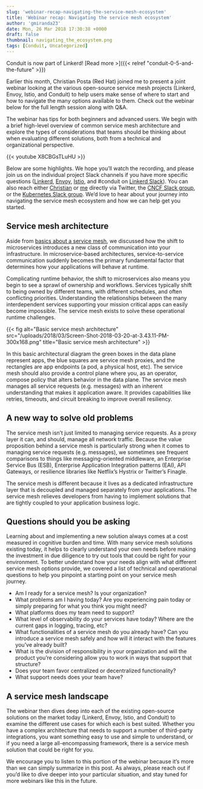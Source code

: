 ```yaml
---
slug: 'webinar-recap-navigating-the-service-mesh-ecosystem'
title: 'Webinar recap: Navigating the service mesh ecosystem'
author: 'gmiranda23'
date: Mon, 26 Mar 2018 17:30:38 +0000
draft: false
thumbnail: navigating_the_ecosystem.png
tags: [Conduit, Uncategorized]
---
```


Conduit is now part of Linkerd! [Read more >]({{< relref
"conduit-0-5-and-the-future" >}})

Earlier this month, Christian Posta (Red Hat) joined me to present a joint
webinar looking at the various open-source service mesh projects (Linkerd,
Envoy, Istio, and Conduit) to help users make sense of where to start and how to
navigate the many options available to them. Check out the webinar below for the
full length session along with Q&A.

The webinar has tips for both beginners and advanced users. We begin with a
brief high-level overview of common service mesh architecture and explore the
types of considerations that teams should be thinking about when evaluating
different solutions, both from a technical and organizational perspective.

{{< youtube X8CBGsTLuHU >}}

Below are some highlights. We hope you’ll watch the recording, and please join
us on the individual project Slack channels if you have more specific questions
([Linkerd](https://linkerd.slack.com), [Envoy](https://envoyslack.cncf.io/),
[Istio](https://istio.slack.com/), and #conduit on [Linkerd
Slack](https://slack.linkerd.io/)). You can also reach either
[Christian](https://twitter.com/christianposta) or
[me](https://twitter.com/gmiranda23) directly via Twitter, the [CNCF Slack
group](https://cloud-native.slack.com/), or the [Kubernetes Slack
group](https://kubernetes.slack.com). We’d love to hear about your journey into
navigating the service mesh ecosystem and how we can help get you started.

## Service mesh architecture

Aside from [basics about a service
mesh](https://buoyant.io/2017/04/25/whats-a-service-mesh-and-why-do-i-need-one/),
we discussed how the shift to microservices introduces a new class of
communication into your infrastructure. In microservice-based architectures,
service-to-service communication suddenly becomes the primary fundamental factor
that determines how your applications will behave at runtime.

Complicating runtime behavior, the shift to microservices also means you begin
to see a sprawl of ownership and workflows. Services typically shift to being
owned by different teams, with different schedules, and often conflicting
priorities. Understanding the relationships between the many interdependent
services supporting your mission critical apps can easily become impossible. The
service mesh exists to solve these operational runtime challenges.

{{< fig alt="Basic service mesh architecture"
src="/uploads/2018/03/Screen-Shot-2018-03-20-at-3.43.11-PM-300x168.png"
title="Basic service mesh architecture" >}}

In this basic architectural diagram the green boxes in the data plane represent
apps, the blue squares are service mesh proxies, and the rectangles are app
endpoints (a pod, a physical host, etc). The service mesh should also provide a
control plane where you, as an operator, compose policy that alters behavior in
the data plane. The service mesh manages all service requests (e.g. messages)
with an inherent understanding that makes it application aware. It provides
capabilities like retries, timeouts, and circuit breaking to improve overall
resiliency.

## A new way to solve old problems

The service mesh isn’t just limited to managing service requests. As a proxy
layer it can, and should, manage all network traffic. Because the value
proposition behind a service mesh is particularly strong when it comes to
managing service requests (e.g. messages), we sometimes see frequent comparisons
to things like messaging-oriented middleware, an Enterprise Service Bus (ESB),
Enterprise Application Integration patterns (EAI), API Gateways, or resilience
libraries like Netflix’s Hystrix or Twitter’s Finagle.

The service mesh is different because it lives as a dedicated infrastructure
layer that is decoupled and managed separately from your applications. The
service mesh relieves developers from having to implement solutions that are
tightly coupled to your application business logic.

## Questions should you be asking

Learning about and implementing a new solution always comes at a cost measured
in cognitive burden and time. With many service mesh solutions existing today,
it helps to clearly understand your own needs before making the investment in
due diligence to try out tools that could be right for your environment. To
better understand how your needs align with what different service mesh options
provide, we covered a list of technical and operational questions to help you
pinpoint a starting point on your service mesh journey.

- Am I ready for a service mesh? Is your organization?
- What problems am I having today? Are you experiencing pain today or simply
  preparing for what you think you might need?
- What platforms does my team need to support?
- What level of observability do your services have today? Where are the current
  gaps in logging, tracing, etc?
- What functionalities of a service mesh do you already have? Can you introduce
  a service mesh safely and how will it interact with the features you’ve
  already built?
- What is the division of responsibility in your organization and will the
  product you’re considering allow you to work in ways that support that
  structure?
- Does your team favor centralized or decentralized functionality?
- What support needs does your team have?

## A service mesh landscape

The webinar then dives deep into each of the existing open-source solutions on
the market today (Linkerd, Envoy, Istio, and Conduit) to examine the different
use cases for which each is best suited. Whether you have a complex architecture
that needs to support a number of third-party integrations, you want something
easy to use and simple to understand, or if you need a large all-encompassing
framework, there is a service mesh solution that could be right for you.

We encourage you to listen to this portion of the webinar because it’s more than
we can simply summarize in this post. As always, please reach out if you’d like
to dive deeper into your particular situation, and stay tuned for more webinars
like this in the future.
